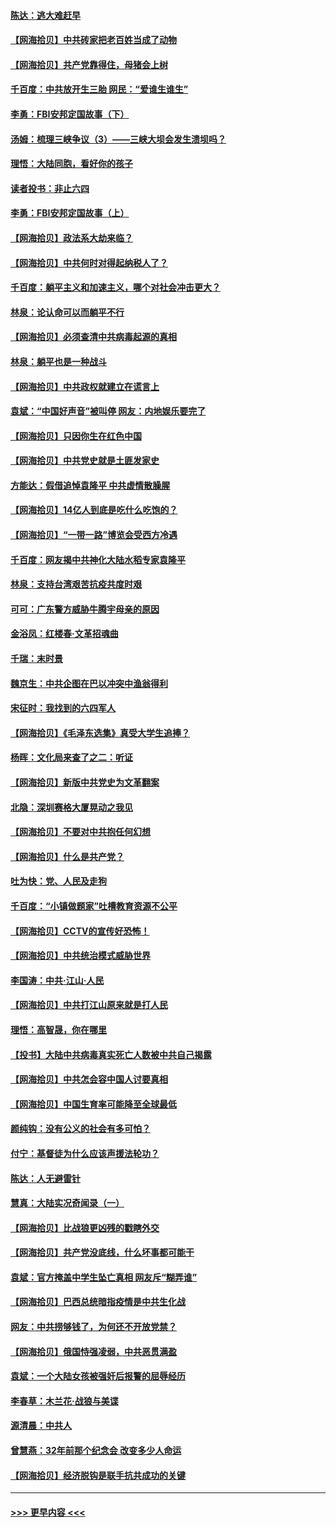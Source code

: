 #### [陈达：逃大难赶早](../pages/nsc993/n12993569.md?t=06022201) 
#### [【网海拾贝】中共砖家把老百姓当成了动物](../pages/nsc993/n12993483.md?t=06022201) 
#### [【网海拾贝】共产党靠得住，母猪会上树](../pages/nsc993/n12990730.md?t=06022201) 
#### [千百度：中共放开生三胎 网民：“爱谁生谁生”](../pages/nsc993/n12990644.md?t=06022201) 
#### [李勇：FBI安邦定国故事（下）](../pages/nsc993/n12987854.md?t=06022201) 
#### [汤姆：梳理三峡争议（3）——三峡大坝会发生溃坝吗？](../pages/nsc993/n12989806.md?t=06022201) 
#### [理悟：大陆同胞，看好你的孩子](../pages/nsc993/n12989778.md?t=06022201) 
#### [读者投书：非止六四](../pages/nsc993/n12989673.md?t=06022201) 
#### [李勇：FBI安邦定国故事（上）](../pages/nsc993/n12987749.md?t=06022201) 
#### [【网海拾贝】政法系大劫来临？](../pages/nsc993/n12987596.md?t=06022201) 
#### [【网海拾贝】中共何时对得起纳税人了？](../pages/nsc993/n12985578.md?t=06022201) 
#### [千百度：躺平主义和加速主义，哪个对社会冲击更大？](../pages/nsc993/n12985512.md?t=06022201) 
#### [林泉：论认命可以而躺平不行](../pages/nsc993/n12985505.md?t=06022201) 
#### [【网海拾贝】必须查清中共病毒起源的真相](../pages/nsc993/n12984276.md?t=06022201) 
#### [林泉：躺平也是一种战斗](../pages/nsc993/n12984194.md?t=06022201) 
#### [【网海拾贝】中共政权就建立在谎言上](../pages/nsc993/n12981880.md?t=06022201) 
#### [袁斌：“中国好声音”被叫停 网友：内地娱乐要完了](../pages/nsc993/n12981826.md?t=06022201) 
#### [【网海拾贝】只因你生在红色中国](../pages/nsc993/n12979096.md?t=06022201) 
#### [【网海拾贝】中共党史就是土匪发家史](../pages/nsc993/n12976478.md?t=06022201) 
#### [方能达：假借追悼袁隆平 中共虚情散臊腥](../pages/nsc993/n12976396.md?t=06022201) 
#### [【网海拾贝】14亿人到底是吃什么吃饱的？](../pages/nsc993/n12974125.md?t=06022201) 
#### [【网海拾贝】“一带一路”博览会受西方冷遇](../pages/nsc993/n12971787.md?t=06022201) 
#### [千百度：网友揭中共神化大陆水稻专家袁隆平](../pages/nsc993/n12971733.md?t=06022201) 
#### [林泉：支持台湾艰苦抗疫共度时艰](../pages/nsc993/n12971350.md?t=06022201) 
#### [可可：广东警方威胁牛腾宇母亲的原因](../pages/nsc993/n12971100.md?t=06022201) 
#### [金浴凤：红楼春·文革招魂曲](../pages/nsc993/n12970354.md?t=06022201) 
#### [千瑞：末时景](../pages/nsc993/n12970337.md?t=06022201) 
#### [魏京生：中共企图在巴以冲突中渔翁得利](../pages/nsc993/n12970286.md?t=06022201) 
#### [宋征时：我找到的六四军人](../pages/nsc993/n12970213.md?t=06022201) 
#### [【网海拾贝】《毛泽东选集》真受大学生追捧？](../pages/nsc993/n12968779.md?t=06022201) 
#### [杨晖：文化局来查了之二：听证](../pages/nsc993/n12966528.md?t=06022201) 
#### [【网海拾贝】新版中共党史为文革翻案](../pages/nsc993/n12967526.md?t=06022201) 
#### [北隐：深圳赛格大厦晃动之我见](../pages/nsc993/n12967393.md?t=06022201) 
#### [【网海拾贝】不要对中共抱任何幻想](../pages/nsc993/n12965222.md?t=06022201) 
#### [【网海拾贝】什么是共产党？](../pages/nsc993/n12962781.md?t=06022201) 
#### [吐为快：党、人民及走狗](../pages/nsc993/n12962747.md?t=06022201) 
#### [千百度：“小镇做题家”吐槽教育资源不公平](../pages/nsc993/n12962705.md?t=06022201) 
#### [【网海拾贝】CCTV的宣传好恐怖！](../pages/nsc993/n12959984.md?t=06022201) 
#### [【网海拾贝】中共统治模式威胁世界](../pages/nsc993/n12957622.md?t=06022201) 
#### [李国涛：中共‧江山‧人民](../pages/nsc993/n12957502.md?t=06022201) 
#### [【网海拾贝】中共打江山原来就是打人民](../pages/nsc993/n12954345.md?t=06022201) 
#### [理悟：高智晟，你在哪里](../pages/nsc993/n12953115.md?t=06022201) 
#### [【投书】大陆中共病毒真实死亡人数被中共自己揭露](../pages/nsc993/n12953050.md?t=06022201) 
#### [【网海拾贝】中共怎会容中国人讨要真相](../pages/nsc993/n12952161.md?t=06022201) 
#### [【网海拾贝】中国生育率可能降至全球最低](../pages/nsc993/n12948793.md?t=06022201) 
#### [颜纯钩：没有公义的社会有多可怕？](../pages/nsc993/n12947626.md?t=06022201) 
#### [付宁：基督徒为什么应该声援法轮功？](../pages/nsc993/n12947233.md?t=06022201) 
#### [陈达：人无避雷针](../pages/nsc993/n12947098.md?t=06022201) 
#### [慧真：大陆实况奇闻录（一）](../pages/nsc993/n12945811.md?t=06022201) 
#### [【网海拾贝】比战狼更凶残的戳瞎外交](../pages/nsc993/n12945717.md?t=06022201) 
#### [【网海拾贝】共产党没底线，什么坏事都可能干](../pages/nsc993/n12942090.md?t=06022201) 
#### [袁斌：官方掩盖中学生坠亡真相 网友斥“糊弄谁”](../pages/nsc993/n12942029.md?t=06022201) 
#### [【网海拾贝】巴西总统暗指疫情是中共生化战](../pages/nsc993/n12938999.md?t=06022201) 
#### [网友：中共捞够钱了，为何还不开放党禁？](../pages/nsc993/n12938952.md?t=06022201) 
#### [【网海拾贝】俄国恃强凌弱，中共恶贯满盈](../pages/nsc993/n12936626.md?t=06022201) 
#### [袁斌：一个大陆女孩被强奸后报警的屈辱经历](../pages/nsc993/n12936547.md?t=06022201) 
#### [李春草：木兰花·战狼与美谍](../pages/nsc993/n12935995.md?t=06022201) 
#### [源清晨：中共人](../pages/nsc993/n12935589.md?t=06022201) 
#### [曾慧燕：32年前那个纪念会 改变多少人命运](../pages/nsc993/n12934233.md?t=06022201) 
#### [【网海拾贝】经济脱钩是联手抗共成功的关键](../pages/nsc993/n12934176.md?t=06022201) 

----
#### [ >>> 更早内容 <<< ](../indexes/nsc993-earlier.md)
